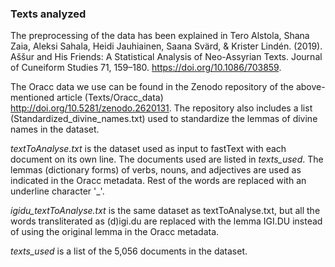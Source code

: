### Texts analyzed

The preprocessing of the data has been explained in Tero Alstola, Shana Zaia, Aleksi Sahala, Heidi Jauhiainen, Saana Svärd, & Krister Lindén. (2019). Aššur and His Friends: A Statistical Analysis of Neo-Assyrian Texts. Journal of Cuneiform Studies 71, 159–180. https://doi.org/10.1086/703859.

The Oracc data we use can be found in the Zenodo repository of the above-mentioned article (Texts/Oracc_data) http://doi.org/10.5281/zenodo.2620131. The repository also includes a list (Standardized_divine_names.txt) used to standardize the lemmas of divine names in the dataset.

*textToAnalyse.txt* is the dataset used as input to fastText with each document on its own line. The documents used are listed in *texts_used*. The lemmas (dictionary forms) of verbs, nouns, and adjectives are used as indicated in the Oracc metadata. Rest of the words are replaced with an underline character '_'.

*igidu_textToAnalyse.txt* is the same dataset as textToAnalyse.txt, but all the words transliterated as (d)igi.du are replaced with the lemma IGI.DU instead of using the original lemma in the Oracc metadata.

*texts_used* is a list of the 5,056 documents in the dataset.
